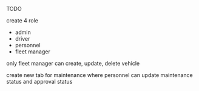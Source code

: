TODO

create 4 role

- admin
- driver
- personnel
- fleet manager

only fleet manager can create, update, delete vehicle

create new tab for maintenance where personnel can update maintenance status and approval status
